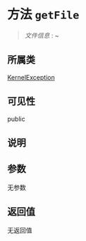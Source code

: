 # 方法 `getFile`

> *文件信息* : ~

## 所属类 

[KernelException](../KernelException.md)

## 可见性

 public 

## 说明



## 参数


无参数


## 返回值

无返回值
